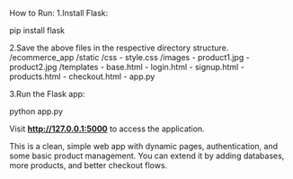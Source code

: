 How to Run:
1.Install Flask:

pip install flask

2.Save the above files in the respective directory structure.
/ecommerce_app
    /static
        /css
            - style.css
        /images
            - product1.jpg
            - product2.jpg
    /templates
        - base.html
        - login.html
        - signup.html
        - products.html
        - checkout.html
    - app.py
    
3.Run the Flask app:

python app.py

Visit **http://127.0.0.1:5000** to access the application.

This is a clean, simple web app with dynamic pages, authentication,
and some basic product management. You can extend it by adding databases, 
more products, and better checkout flows.
